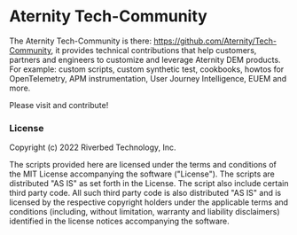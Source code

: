 # Aternity Tech-Community

The Aternity Tech-Community is there: https://github.com/Aternity/Tech-Community, it provides technical contributions that help customers, partners and engineers to customize and leverage Aternity DEM products. For example: custom scripts, custom synthetic test, cookbooks, howtos for OpenTelemetry, APM instrumentation, User Journey Intelligence, EUEM and more.

Please visit and contribute!

### License

Copyright (c) 2022 Riverbed Technology, Inc.

The scripts provided here are licensed under the terms and conditions of the MIT License accompanying the software ("License"). The scripts are distributed "AS IS" as set forth in the License. The script also include certain third party code. All such third party code is also distributed "AS IS" and is licensed by the respective copyright holders under the applicable terms and conditions (including, without limitation, warranty and liability disclaimers) identified in the license notices accompanying the software.